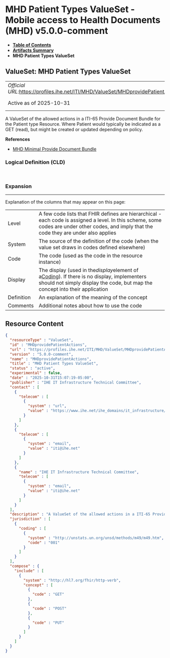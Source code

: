 # MHD Patient Types ValueSet - Mobile access to Health Documents (MHD) v5.0.0-comment

* [**Table of Contents**](toc.md)
* [**Artifacts Summary**](artifacts.md)
* **MHD Patient Types ValueSet**

## ValueSet: MHD Patient Types ValueSet 

| | |
| :--- | :--- |
| *Official URL*:https://profiles.ihe.net/ITI/MHD/ValueSet/MHDprovidePatientActions | *Version*:5.0.0-comment |
| Active as of 2025-10-31 | *Computable Name*:MHDprovidePatientActions |

 
A ValueSet of the allowed actions in a ITI-65 Provide Document Bundle for the Patient type Resource. Where Patient would typically be indicated as a GET (read), but might be created or updated depending on policy. 

 **References** 

* [MHD Minimal Provide Document Bundle](StructureDefinition-IHE.MHD.Minimal.ProvideBundle.md)

### Logical Definition (CLD)

 

### Expansion

-------

 Explanation of the columns that may appear on this page: 

| | |
| :--- | :--- |
| Level | A few code lists that FHIR defines are hierarchical - each code is assigned a level. In this scheme, some codes are under other codes, and imply that the code they are under also applies |
| System | The source of the definition of the code (when the value set draws in codes defined elsewhere) |
| Code | The code (used as the code in the resource instance) |
| Display | The display (used in the*display*element of a[Coding](http://hl7.org/fhir/R5/datatypes.html#Coding)). If there is no display, implementers should not simply display the code, but map the concept into their application |
| Definition | An explanation of the meaning of the concept |
| Comments | Additional notes about how to use the code |



## Resource Content

```json
{
  "resourceType" : "ValueSet",
  "id" : "MHDprovidePatientActions",
  "url" : "https://profiles.ihe.net/ITI/MHD/ValueSet/MHDprovidePatientActions",
  "version" : "5.0.0-comment",
  "name" : "MHDprovidePatientActions",
  "title" : "MHD Patient Types ValueSet",
  "status" : "active",
  "experimental" : false,
  "date" : "2025-10-31T15:07:19-05:00",
  "publisher" : "IHE IT Infrastructure Technical Committee",
  "contact" : [
    {
      "telecom" : [
        {
          "system" : "url",
          "value" : "https://www.ihe.net/ihe_domains/it_infrastructure/"
        }
      ]
    },
    {
      "telecom" : [
        {
          "system" : "email",
          "value" : "iti@ihe.net"
        }
      ]
    },
    {
      "name" : "IHE IT Infrastructure Technical Committee",
      "telecom" : [
        {
          "system" : "email",
          "value" : "iti@ihe.net"
        }
      ]
    }
  ],
  "description" : "A ValueSet of the allowed actions in a ITI-65 Provide Document Bundle for the Patient type Resource. Where Patient would typically be indicated as a GET (read), but might be created or updated depending on policy.",
  "jurisdiction" : [
    {
      "coding" : [
        {
          "system" : "http://unstats.un.org/unsd/methods/m49/m49.htm",
          "code" : "001"
        }
      ]
    }
  ],
  "compose" : {
    "include" : [
      {
        "system" : "http://hl7.org/fhir/http-verb",
        "concept" : [
          {
            "code" : "GET"
          },
          {
            "code" : "POST"
          },
          {
            "code" : "PUT"
          }
        ]
      }
    ]
  }
}

```
